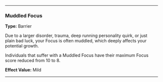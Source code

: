 ___
### Muddled Focus
__Type:__ Barrier

Due to a larger disorder, trauma, deep running personality quirk, or just plain bad luck, your Focus is often muddled, which deeply affects your potential growth.

Individuals that suffer with a Muddled Focus have their maximum Focus score reduced from 10 to 8.

__Effect Value:__ Mild

___